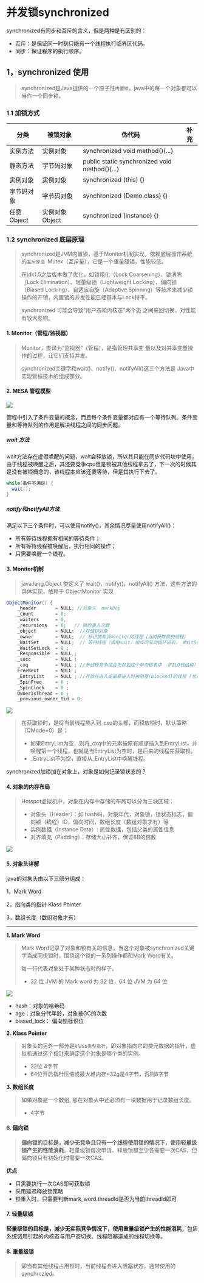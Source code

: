 # 并发锁synchronized

synchronized有同步和互斥的含义，但是两种是有区别的：

*   互斥：是保证同一时刻只能有一个线程执行临界区代码。
*   同步：保证程序的执行顺序。

## 1，synchronized 使用

>   synchronized是Java提供的一个原子性`内置锁`，java中的每一个对象都可以当作一个同步锁。

### 1.1 加锁方式

| 分类       | 被锁对象       | 伪代码                                        | 补充 |
| ---------- | -------------- | --------------------------------------------- | ---- |
| 实例方法   | 实例对象       | synchronized void method(){...}               |      |
| 静态方法   | 字节码对象     | public static synchronized void method(){...} |      |
| 实例对象   | 实例对象       | synchronized (this) {}                        |      |
| 字节码对象 | 字节码对象     | synchronized (Demo.class) {}                  |      |
| 任意Object | 实例对象Object | synchronized (instance) {}                    |      |

### 1.2 synchronized 底层原理

>   synchronized是JVM内置锁，基于Monitor机制实现，依赖底层操作系统的`互斥原语 `Mutex（互斥量），它是一个重量级锁，性能较低。
>
>   在jdk1.5之后版本做了优化，如锁粗化（Lock Coarsening）、锁消除（Lock Elimination）、轻量级锁（Lightweight Locking）、偏向锁（Biased Locking）、自适应自旋（Adaptive Spinning）等技术来减少锁操作的开销，内置锁的并发性能已经基本与Lock持平。
>
>   synchronized 可能会导致“用户态和内核态”两个态 之间来回切换，对性能有较大影响。

#### 1. Monitor（管程/监视器）

>   Monitor，直译为“监视器”（管程），是指管理共享变 量以及对共享变量操作的过程，让它们支持并发。
>
>   synchronized关键字和wait()、notify()、notifyAll()这三个方法是 Java中实现管程技术的组成部分。

#### 2. MESA 管程模型

![](asserts/23757.png)

​		管程中引入了条件变量的概念，而且每个条件变量都对应有一个等待队列。条件变量和等待队列的作用是解决线程之间的同步问题。

##### wait 方法

wait方法存在虚假唤醒的问题，wait会释放锁，所以其只能在同步代码块中使用，由于线程被唤醒之后，其还要竞争cpu但是锁被其他线程拿去了，下一次的时候其是没有被锁概念的，该线程本应该还要等待，但是其执行下去了。

```java
while(条件不满足) {
  wait();
}
```

##### notify和notifyAll方法

满足以下三个条件时，可以使用notify()，其余情况尽量使用notifyAll()：

*   所有等待线程拥有相同的等待条件；
*   所有等待线程被唤醒后，执行相同的操作；
*   只需要唤醒一个线程。



#### 3. Monitor机制

>   java.lang.Object 类定义了 wait()，notify()，notifyAll() 方法，这些方法的具体实现，依赖于 ObjectMonitor 实现

```java
ObjectMonitor() {
    _header       = NULL; //对象头  markOop
    _count        = 0;  
    _waiters      = 0,   
    _recursions   = 0;   // 锁的重入次数 
    _object       = NULL;  //存储锁对象
    _owner        = NULL;  // 标识拥有该monitor的线程（当前获取锁的线程） 
    _WaitSet      = NULL;  // 等待线程（调用wait）组成的双向循环链表，_WaitSet是第一个节点
    _WaitSetLock  = 0 ;    
    _Responsible  = NULL ;
    _succ         = NULL ;
    _cxq          = NULL ; //多线程竞争锁会先存到这个单向链表中 （FILO栈结构）
    FreeNext      = NULL ;
    _EntryList    = NULL ; //存放在进入或重新进入时被阻塞(blocked)的线程 (也是存竞争锁失败的线程)
    _SpinFreq     = 0 ;
    _SpinClock    = 0 ;
    OwnerIsThread = 0 ;
    _previous_owner_tid = 0;
```

![](asserts/24692.png)

>   在获取锁时，是将当前线程插入到\_cxq的头部，而释放锁时，默认策略（QMode=0）是：
>
>   *   如果EntryList为空，则将\_cxq中的元素按原有顺序插入到EntryList，并唤醒第一个线程，也就是当EntryList为空时，是后来的线程先获取锁。
>   *   \_EntryList不为空，直接从_EntryList中唤醒线程。

synchronized加锁加在对象上，对象是如何记录锁状态的？

#### 4. 对象的内存布局

>   Hotspot虚拟机中，对象在内存中存储的布局可以分为三块区域：
>
>   *   对象头（Header）：如 hash码，对象年代，对象锁，锁状态标志，偏向锁（线程）ID，偏向时间，数组长度（数组对象才有）等
>   *   实例数据（Instance Data）: 属性数据，包括父类的属性信息
>   *   对齐填充（Padding）：存储大小补齐，保证8B的倍数

![](asserts/23870.png)

#### 5. 对象头详解

java的对象头由以下三部分组成：

1，Mark Word

2，指向类的指针 Klass Pointer

3，数组长度（数组对象才有）

****

**1. Mark Word**

>   Mark Word记录了对象和锁有关的信息，当这个对象被synchronized关键字当成同步锁时，围绕这个锁的一系列操作都和Mark Word有关。
>
>   每一行代表对象处于某种状态时的样子。
>
>   *   32 位 JVM 的 Mark word 为 32 位，64 位 JVM 为 64 位

![](asserts/24028.png)

*   hash：对象的哈希码
*   age：对象分代年龄，对象被GC的次数
*   biased_lock： 偏向锁标识位



**2. Klass Pointer**

>   对象头的另外一部分是klass`类型指针`，即对象指向它的类元数据的指针，虚拟机通过这个指针来确定这个对象是哪个类的实例。
>
>   *   32位 4字节
>   *   64位开启指针压缩或最大堆内存<32g是4字节，否则8字节

**3. 数组长度**

>   如果对象是一个数组, 那在对象头中还必须有一块数据用于记录数组长度。 
>
>   *   4字节

#### 6. 偏向锁

>   **偏向锁的目标是，减少无竞争且只有一个线程使用锁的情况下，使用轻量级锁产生的性能消耗**。轻量级锁每次申请、释放锁都至少各需要一次CAS，但偏向锁只有初始化时需要一次CAS。

**优点**

-   只需要执行一次CAS即可获取锁
-   采用延迟释放锁策略
-   锁重入时，只需要判断mark_word.threadId是否为当前threadId即可

#### 7. 轻量级锁

**轻量级锁的目标是，减少无实际竞争情况下，使用重量级锁产生的性能消耗**，包括系统调用引起的内核态与用户态切换、线程阻塞造成的线程切换等。

#### 8. 重量级锁

>   即当有其他线程占用锁时，当前线程会进入阻塞状态，通常使用的synchrozied。

